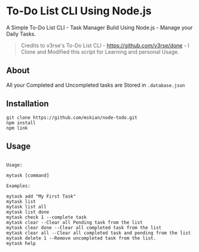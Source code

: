 # To-Do List CLI Using Node.js

<p>A Simple To-Do List CLI - Task Manager Build Using Node.js - Manage your Daily Tasks.<p>

> Credits to v3rse's To-Do List CLI - https://github.com/v3rse/done - I Clone and Modified this script for Learning and personal Usage.

## About

All your Completed and Uncompleted tasks are Stored in `.database.json`

## Installation

```
git clone https://github.com/mskian/node-todo.git
npm install
npm link
```

## Usage

```

Usage:
 
mytask [command]
 
Examples:
 
mytask add "My First Task" 
mytask list 
mytask list all 
mytask list done 
mytask check 1 --complete task 
mytask clear --Clear all Pending task from the list 
mytask clear done --Clear all completed task from the list 
mytask clear all --Clear all completed task and pending from the list 
mytask delete 1 --Remove uncompleted task from the list. 
mytask help

```
